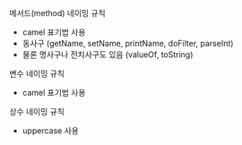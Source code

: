 메서드(method) 네이밍 규칙
- camel 표기법 사용
- 동사구 (getName, setName, printName, doFilter, parseInt)
- 물론 명사구나 전치사구도 있음 (valueOf, toString)

변수 네이밍 규칙
- camel 표기법 사용

상수 네이밍 규칙
- uppercase 사용